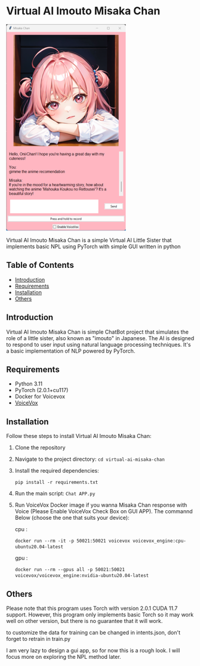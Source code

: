 # Virtual AI Imouto Misaka Chan

![Misaka Chan](example_gui.png)

Virtual AI Imouto Misaka Chan is a simple Virtual AI Little Sister that implements basic NPL using PyTorch with simple GUI written in python

## Table of Contents

- [Introduction](#introduction)
- [Requirements](#requirements)
- [Installation](#installation)
- [Others](#others)

## Introduction

Virtual AI Imouto Misaka Chan is simple ChatBot project that simulates the role of a little sister, also known as "imouto" in Japanese. The AI is designed to respond to user input using natural language processing techniques. It's a basic implementation of NLP powered by PyTorch. 

## Requirements

- Python 3.11
- PyTorch (2.0.1+cu117) 
- Docker for Voicevox 
- [VoiceVox](https://voicevox.hiroshiba.jp/)

## Installation

Follow these steps to install Virtual AI Imouto Misaka Chan:

1. Clone the repository
2. Navigate to the project directory: `cd virtual-ai-misaka-chan`
3. Install the required dependencies: 


    ```
    pip install -r requirements.txt
    ```
4. Run the main script: `Chat APP.py`
5. Run VoiceVox Docker image if you wanna Misaka Chan response with Voice (Please Enable VoiceVox Check Box on GUI APP). The commannd Below (choose the one that suits your device):


    cpu : 


    ```
    docker run --rm -it -p 50021:50021 voicevox voicevox_engine:cpu-ubuntu20.04-latest
    ```


    gpu : 

    
    ```
    docker run --rm --gpus all -p 50021:50021 voicevox/voicevox_engine:nvidia-ubuntu20.04-latest
    ```

## Others

Please note that this program uses Torch with version 2.0.1 CUDA 11.7 support.  However, this program only implements basic Torch so it may work well on other version, but there is no guarantee that it will work.

to customize the data for training can be changed in intents.json, don't forget to retrain in train.py

I am very lazy to design a gui app, so for now this is a rough look. I will focus more on exploring the NPL method later.